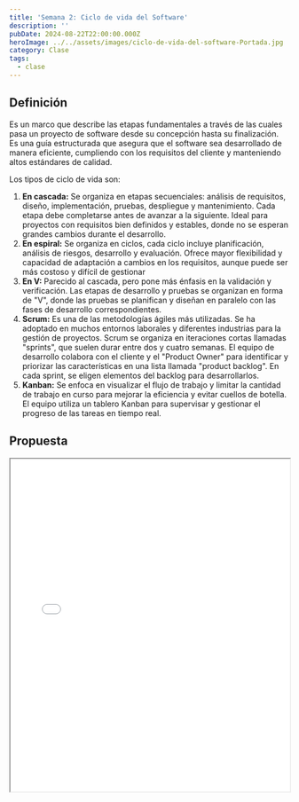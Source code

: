 ```yaml
---
title: 'Semana 2: Ciclo de vida del Software'
description: ''
pubDate: 2024-08-22T22:00:00.000Z
heroImage: ../../assets/images/ciclo-de-vida-del-software-Portada.jpg
category: Clase
tags:
  - clase
---
```


## Definición

Es un marco que describe las etapas fundamentales a través de las cuales pasa un proyecto de software desde su concepción hasta su finalización. Es una guía estructurada que asegura que el software sea desarrollado de manera eficiente, cumpliendo con los requisitos del cliente y manteniendo altos estándares de calidad.

Los tipos de ciclo de vida son:

1.  **En cascada:** Se organiza en etapas secuenciales: análisis de requisitos, diseño, implementación, pruebas, despliegue y mantenimiento. Cada etapa debe completarse antes de avanzar a la siguiente. Ideal para proyectos con requisitos bien definidos y estables, donde no se esperan grandes cambios durante el desarrollo.
2.  **En espiral:** Se organiza en ciclos, cada ciclo incluye planificación, análisis de riesgos, desarrollo y evaluación. Ofrece mayor flexibilidad y capacidad de adaptación a cambios en los requisitos, aunque puede ser más costoso y difícil de gestionar
3.  **En V:** Parecido al cascada, pero pone más énfasis en la validación y verificación. Las etapas de desarrollo y pruebas se organizan en forma de "V", donde las pruebas se planifican y diseñan en paralelo con las fases de desarrollo correspondientes.
4.  **Scrum:** Es una de las metodologías ágiles más utilizadas. Se ha adoptado en muchos entornos laborales y diferentes industrias para la gestión de proyectos. Scrum se organiza en iteraciones cortas llamadas "sprints", que suelen durar entre dos y cuatro semanas. El equipo de desarrollo colabora con el cliente y el "Product Owner" para identificar y priorizar las características en una lista llamada "product backlog". En cada sprint, se eligen elementos del backlog para desarrollarlos.
5.  **Kanban:** Se enfoca en visualizar el flujo de trabajo y limitar la cantidad de trabajo en curso para mejorar la eficiencia y evitar cuellos de botella. El equipo utiliza un tablero Kanban para supervisar y gestionar el progreso de las tareas en tiempo real.

## Propuesta

<iframe src="/docs/Propuesta de Proyecto AyD.pdf" width="100%" height="600px" loading="lazy"></iframe>
